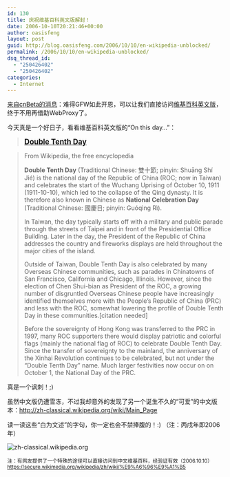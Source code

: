 ```yaml
---
id: 130
title: 庆祝维基百科英文版解封！
date: 2006-10-10T20:21:46+00:00
author: oasisfeng
layout: post
guid: http://blog.oasisfeng.com/2006/10/10/en-wikipedia-unblocked/
permalink: /2006/10/10/en-wikipedia-unblocked/
dsq_thread_id:
  - "250426402"
  - "250426402"
categories:
  - Internet
---
```

[来自cnBeta的消息](http://www.cnbeta.com/modules.php?name=News&file=article&sid=16522)：难得GFW如此开恩，可以让我们直接访问[维基百科英文版](http://www.wikipedia.org/)，终于不用再借助WebProxy了。

今天真是一个好日子，看看维基百科英文版的“On this day&#8230;”：

<!--more-->

> <big><strong><a href="http://en.wikipedia.org/wiki/Double_Tenth_Day">Double Tenth Day</a></strong></big>
  
> From Wikipedia, the free encyclopedia
> 
> **Double Tenth Day** (Traditional Chinese: 雙十節; pinyin: Shuāng Shí Jié) is the national day of the Republic of China (ROC; now in Taiwan) and celebrates the start of the Wuchang Uprising of October 10, 1911 (1911-10-10), which led to the collapse of the Qing dynasty. It is therefore also known in Chinese as **National Celebration Day** (Traditional Chinese: 國慶日; pinyin: Guóqìng Rì).
> 
> In Taiwan, the day typically starts off with a military and public parade through the streets of Taipei and in front of the Presidential Office Building. Later in the day, the President of the Republic of China addresses the country and fireworks displays are held throughout the major cities of the island.
> 
> Outside of Taiwan, Double Tenth Day is also celebrated by many Overseas Chinese communities, such as parades in Chinatowns of San Francisco, California and Chicago, Illinois. However, since the election of Chen Shui-bian as President of the ROC, a growing number of disgruntled Overseas Chinese people have increasingly identified themselves more with the People&#8217;s Republic of China (PRC) and less with the ROC, somewhat lowering the profile of Double Tenth Day in these communities.[citation needed]
> 
> Before the sovereignty of Hong Kong was transferred to the PRC in 1997, many ROC supporters there would display patriotic and colorful flags (mainly the national flag of ROC) to celebrate Double Tenth Day. Since the transfer of sovereignty to the mainland, the anniversary of the Xinhai Revolution continues to be celebrated, but not under the &#8220;Double Tenth Day&#8221; name. Much larger festivities now occur on on October 1, the National Day of the PRC.

真是一个讽刺！;)

虽然中文版仍遭雪冻，不过我却意外的发现了另一个诞生不久的“可爱”的中文版本：<http://zh-classical.wikipedia.org/wiki/Main_Page>

读一读这些“白为文述”的字句，你一定也会不禁捧腹的！:) （注：丙戌年即2006年）

<img id="image132" border="0" alt="zh-classical.wikipedia.org" src="https://blog.oasisfeng.com/wp-content/uploads/2006/10/zh-classical_wikipedia_org.jpg" />

<small>注：有网友提供了一个特殊的途径可以直接访问到中文维基百科，经验证有效（2006.10.10）<br /> <a href="https://secure.wikimedia.org/wikipedia/zh/wiki/%E9%A6%96%E9%A1%B5">https://secure.wikimedia.org/wikipedia/zh/wiki/%E9%A6%96%E9%A1%B5</a></small>
